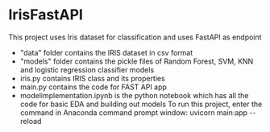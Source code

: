 # IrisFastAPI
This project uses Iris dataset for classification and uses FastAPI as endpoint

- "data" folder contains the IRIS dataset in csv format
- "models" folder contains the pickle files of Random Forest, SVM, KNN and logistic regression classifier models
- iris.py contains IRIS class and its properties
- main.py contains the code for FAST API app
- modelimplementation.ipynb is the python notebook which has all the code for basic EDA and building out models
To run this project, enter the command in Anaconda command prompt window: 
 uvicorn main:app --reload 
